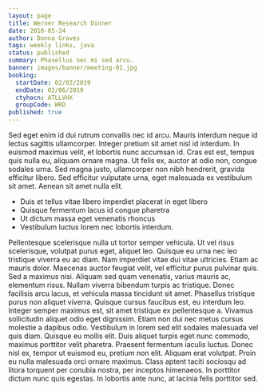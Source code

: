 ```yaml
---
layout: page
title: Werner Research Dinner
date: 2016-05-24
author: Donna Graves
tags: weekly links, java
status: published
summary: Phasellus nec mi sed arcu.
banner: images/banner/meeting-01.jpg
booking:
  startDate: 02/02/2019
  endDate: 02/06/2019
  ctyhocn: ATLLVHX
  groupCode: WRD
published: true
---
```

Sed eget enim id dui rutrum convallis nec id arcu. Mauris interdum neque id lectus sagittis ullamcorper. Integer pretium sit amet nisl id interdum. In euismod maximus velit, et lobortis nunc accumsan id. Cras est est, tempus quis nulla eu, aliquam ornare magna. Ut felis ex, auctor at odio non, congue sodales urna. Sed magna justo, ullamcorper non nibh hendrerit, gravida efficitur libero. Sed efficitur vulputate urna, eget malesuada ex vestibulum sit amet. Aenean sit amet nulla elit.

* Duis et tellus vitae libero imperdiet placerat in eget libero
* Quisque fermentum lacus id congue pharetra
* Ut dictum massa eget venenatis rhoncus
* Vestibulum luctus lorem nec lobortis interdum.

Pellentesque scelerisque nulla ut tortor semper vehicula. Ut vel risus scelerisque, volutpat purus eget, aliquet leo. Quisque eu urna nec leo tristique viverra eu ac diam. Nam imperdiet vitae dui vitae ultricies. Etiam ac mauris dolor. Maecenas auctor feugiat velit, vel efficitur purus pulvinar quis. Sed a maximus nisi. Aliquam sed quam venenatis, varius mauris ac, elementum risus. Nullam viverra bibendum turpis ac tristique. Donec facilisis arcu lacus, et vehicula massa tincidunt sit amet. Phasellus tristique purus non aliquet viverra.
Quisque cursus faucibus est, eu interdum leo. Integer semper maximus est, sit amet tristique ex pellentesque a. Vivamus sollicitudin aliquet odio eget dignissim. Etiam non dui nec metus cursus molestie a dapibus odio. Vestibulum in lorem sed elit sodales malesuada vel quis diam. Quisque eu mollis elit. Duis aliquet turpis eget nunc commodo, maximus porttitor velit pharetra. Praesent fermentum iaculis luctus. Donec nisl ex, tempor ut euismod eu, pretium non elit. Aliquam erat volutpat. Proin eu nulla malesuada orci ornare maximus. Class aptent taciti sociosqu ad litora torquent per conubia nostra, per inceptos himenaeos. In porttitor dictum nunc quis egestas. In lobortis ante nunc, at lacinia felis porttitor sed.
